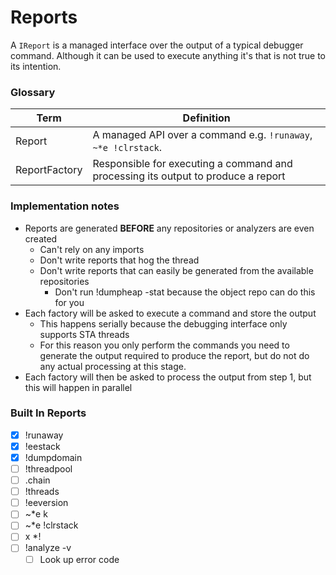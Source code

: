 ﻿# Reports
A `IReport` is a managed interface over the output of a typical debugger command. Although it can be used to execute anything
it's that is not true to its intention.

### Glossary
| Term | Definition |
|---|---|
| Report | A managed API over a command e.g. `!runaway`, `~*e !clrstack`. |
|ReportFactory|Responsible for executing a command and processing its output to produce a report|

### Implementation notes
- Reports are generated **BEFORE** any repositories or analyzers are even created
  - Can't rely on any imports
  - Don't write reports that hog the thread 
  - Don't write reports that can easily be generated from the available repositories
    - Don't run !dumpheap -stat because the object repo can do this for you
- Each factory will be asked to execute a command and store the output
   - This happens serially because the debugging interface only supports STA threads
   - For this reason you only perform the commands you need to generate the output required to produce the report, but do not do any actual processing at this stage. 
- Each factory will then be asked to process the output from step 1, but this will happen in parallel

### Built In Reports
- [x] !runaway
- [x] !eestack
- [x] !dumpdomain
- [ ] !threadpool
- [ ] .chain
- [ ] !threads
- [ ] !eeversion
- [ ] ~*e k
- [ ] ~*e !clrstack
- [ ] x *!
- [ ] !analyze -v
  - [ ] Look up error code